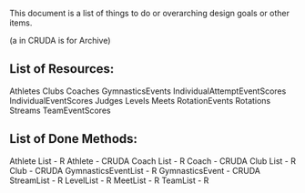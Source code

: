 This document is a list of things to do or overarching design goals or other items.

(a in CRUDA is for Archive)

## List of Resources:
Athletes
Clubs
Coaches
GymnasticsEvents
IndividualAttemptEventScores
IndividualEventScores
Judges
Levels
Meets
RotationEvents
Rotations
Streams
TeamEventScores 

## List of Done Methods:
Athlete List - R
Athlete - CRUDA
Coach List - R
Coach - CRUDA
Club List - R
Club - CRUDA
GymnasticsEventList - R
GymnasticsEvent - CRUDA
StreamList - R
LevelList - R
MeetList - R
TeamList - R  